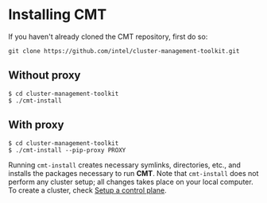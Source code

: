 # Installing CMT

If you haven't already cloned the CMT repository, first do so:

`git clone https://github.com/intel/cluster-management-toolkit.git`

## Without proxy

`$ cd cluster-management-toolkit`  
`$ ./cmt-install`

## With proxy

`$ cd cluster-management-toolkit`  
`$ ./cmt-install --pip-proxy PROXY`

Running `cmt-install` creates necessary symlinks, directories, etc.,
and installs the packages necessary to run __CMT__. Note that `cmt-install`
does not perform any cluster setup; all changes takes place on your
local computer. To create a cluster, check [Setup a control plane](Setup_a_control_plane.md#Setting_up_a_control_plane).